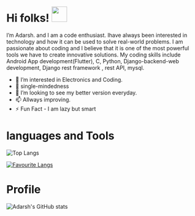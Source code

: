 
<h1>Hi folks! <img src="https://raw.githubusercontent.com/MartinHeinz/MartinHeinz/master/wave.gif" style="max-width: 100%;  display: inline-block;" data-target="animated-image.originalImage" width="40px"></h1>
I’m Adarsh. and I am a code enthusiast. Ihave always been interested in technology and how it can be used to solve real-world problems. I am passionate about coding and I believe that it is one of the most powerful tools we have to create innovative solutions. My coding skills include Android App development(Flutter), C, Python, Django-backend-web development, Django rest framework , rest API, mysql.




- 👀 I’m interested in Electronics and Coding.
- 🌱 single-mindedness
- 💞️ I’m looking to see my better version everyday.
- 📫 Allways improving.
- ⚡ Fun Fact - I am lazy but smart

<h1>languages and Tools</h1>

![Top Langs](https://github-readme-stats.vercel.app/api/top-langs/?username=adarsh1o1&theme=radical)

[![Favourite Langs](https://github-readme-stats.vercel.app/api/top-langs/?username=adarsh1o1&layout=pie&theme=Tokyonight)](https://github.com/adarsh1o1/github-readme-stats)

<h1>Profile</h1>

![Adarsh's GitHub stats](https://github-readme-stats.vercel.app/api?username=adarsh1o1&hide=contribs,prs&theme=radical)

<!---
Adarsh1o1/Adarsh1o1 is a ✨ special ✨ repository because its `README.md` (this file) appears on your GitHub profile.
You can click the Preview link to take a look at your changes.
--->
